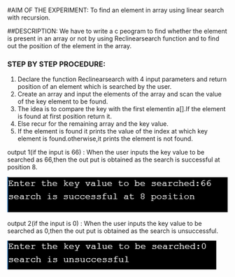 #AIM OF THE EXPERIMENT: To find an element in array using linear search with recursion.

##DESCRIPTION: We have to write a c peogram to find whether the element is present in an array or not by using Reclinearsearch function and to find out the position of the element in the array.

### STEP BY STEP PROCEDURE:
1. Declare the function Reclinearsearch with 4 input parameters and return position of an element which is searched by the user.
2. Create an array and input the elements of the array and scan the value of the key element to be found.
3. The idea is to compare the key with the first elementin a[].If the element is found at first position return it.
4. Else recur for the remaining array and the key value.
4. If the element is found it prints the value of the index at which key element is found.otherwise,it prints the element is not found.

output 1(if the input is 66) : When the user inputs the key value to be searched as 66,then the out put is obtained as the search is successful at position 8.

![output 1](linear_search_recursion.1.PNG)

output 2(if the input is 0) : When the user inputs the key value to be searched as 0,then the out put is obtained as the search is unsuccessful.

![output 2](linear_search_recursion.2.PNG)
